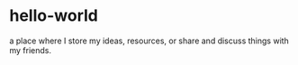 # hello-world
a place where I store my ideas, resources, or share and discuss things with my friends.
